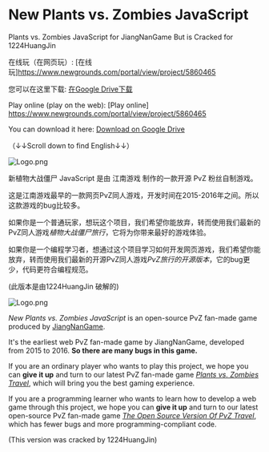 # New Plants vs. Zombies JavaScript
Plants vs. Zombies JavaScript for JiangNanGame But is Cracked for 1224HuangJin

在线玩（在网页玩）: [在线玩]https://www.newgrounds.com/portal/view/project/5860465 

您可以在这里下载: [在Google Drive下载](https://drive.google.com/file/d/1URQZYa1mgmlrUmL_YEEg5-_4ZfqXgdXC/view?usp=sharing)


Play online (play on the web): [Play online] https://www.newgrounds.com/portal/view/project/5860465

You can download it here: [Download on Google Drive](https://drive.google.com/file/d/1URQZYa1mgmlrUmL_YEEg5-_4ZfqXgdXC/view?usp=sharing)



（↓↓Scroll down to find English↓↓）

![Logo.png](https://p3-juejin.byteimg.com/tos-cn-i-k3u1fbpfcp/c57c4bb8d56c4282894981a56ced6bca~tplv-k3u1fbpfcp-jj-mark:0:0:0:0:q75.image#?w=900&h=600&s=763723&e=png&b=e5d7bf)

新植物大战僵尸 JavaScript 是由 江南游戏 制作的一款开源 PvZ 粉丝自制游戏。

这是江南游戏最早的一款网页PvZ同人游戏，开发时间在2015-2016年之间。所以这款游戏的bug比较多。

如果你是一个普通玩家，想玩这个项目，我们希望你能放弃，转而使用我们最新的PvZ同人游戏*植物大战僵尸旅行*，它将为你带来最好的游戏体验。

如果你是一个编程学习者，想通过这个项目学习如何开发网页游戏，我们希望你能放弃，转而使用我们最新的开源PvZ同人游戏*PvZ旅行的开源版本*，它的bug更少，代码更符合编程规范。

(此版本是由1224HuangJin 破解的)


![Logo.png](https://p3-juejin.byteimg.com/tos-cn-i-k3u1fbpfcp/c57c4bb8d56c4282894981a56ced6bca~tplv-k3u1fbpfcp-jj-mark:0:0:0:0:q75.image#?w=900&h=600&s=763723&e=png&b=e5d7bf)

*New Plants vs. Zombies JavaScript* is an open-source PvZ fan-made game produced by [JiangNanGame](http://www.jiangnangame.com).

It's the earliest web PvZ fan-made game by JiangNanGame, developed from 2015 to 2016. **So there are many bugs in this game.**

If you are an ordinary player who wants to play this project, we hope you can **give it up** and turn to our latest PvZ fan-made game *[Plants vs. Zombies Travel](https://angel-shadow.itch.io/pvz-travel)*, which will bring you the best gaming experience.

If you are a programming learner who wants to learn how to develop a web game through this project, we hope you can **give it up** and turn to our latest open-source PvZ fan-made game *[The Open Source Version Of PvZ Travel](https://github.com/jiangnangame/PvZ_TR_CODE)*, which has fewer bugs and more programming-compliant code.

(This version was cracked by 1224HuangJin)

